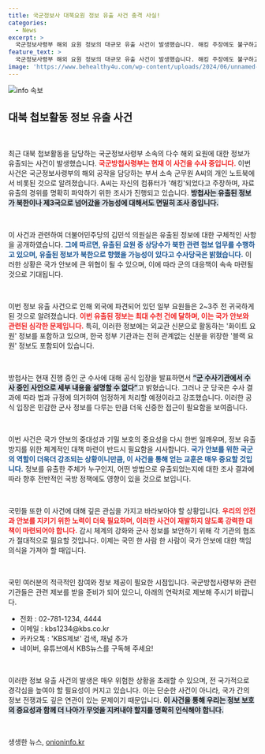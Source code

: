 ```yaml
---
title: 국군정보사 대북요원 정보 유출 사건 충격 사실!
categories:
  - News
excerpt: >
  국군정보사령부 해외 요원 정보의 대규모 유출 사건이 발생했습니다. 해킹 주장에도 불구하고, 방첩사는 유출 경위와 북한 향 가능성을 조사 중입니다. 신분 위장 요원 정보도 포함된 이번 사건의 파장은 심각합니다.
feature_text: >
  국군정보사령부 해외 요원 정보의 대규모 유출 사건이 발생했습니다. 해킹 주장에도 불구하고, 방첩사는 유출 경위와 북한 향 가능성을 조사 중입니다. 신분 위장 요원 정보도 포함된 이번 사건의 파장은 심각합니다.
image: 'https://www.behealthy4u.com/wp-content/uploads/2024/06/unnamed-file.png'
---
```


<p><img src="https://www.behealthy4u.com/wp-content/uploads/2024/06/unnamed-file.png" alt="info 속보" /></p>

<h2 data-ke-size="size26">대북 첩보활동 정보 유출 사건</h2>

<p data-ke-size="size16">&nbsp;</p>

<p>최근 대북 첩보활동을 담당하는 국군정보사령부 소속의 다수 해외 요원에 대한 정보가 유출되는 사건이 발생했습니다. <b><span style="color: #ee2323;">국군방첩사령부는 현재 이 사건을 수사 중입니다.</span></b> 이번 사건은 국군정보사령부의 해외 공작을 담당하는 부서 소속 군무원 A씨의 개인 노트북에서 비롯된 것으로 알려졌습니다. A씨는 자신의 컴퓨터가 '해킹'되었다고 주장하며, 자료 유출의 경위를 명확히 파악하기 위한 조사가 진행되고 있습니다. <b><span style="background-color: #21538527;">방첩사는 유출된 정보가 북한이나 제3국으로 넘어갔을 가능성에 대해서도 면밀히 조사 중입니다.</span></b> </p>

<p data-ke-size="size16">&nbsp;</p>

<p>이 사건과 관련하여 더불어민주당의 김민석 의원실은 유출된 정보에 대한 구체적인 사항을 공개하였습니다. <b><span style="color: #1a5490;">그에 따르면, 유출된 요원 중 상당수가 북한 관련 첩보 업무를 수행하고 있으며, 유출된 정보가 북한으로 향했을 가능성이 있다고 수사당국은 밝혔습니다.</span></b> 이러한 상황은 국가 안보에 큰 위협이 될 수 있으며, 이에 따라 군의 대응책이 속속 마련될 것으로 기대됩니다.</p>

<p data-ke-size="size16">&nbsp;</p>

<p>이번 정보 유출 사건으로 인해 외국에 파견되어 있던 일부 요원들은 2~3주 전 귀국하게 된 것으로 알려졌습니다. <b><span style="color: #ee2323;">이번 유출된 정보는 최대 수천 건에 달하며, 이는 국가 안보와 관련된 심각한 문제입니다.</span></b> 특히, 이러한 정보에는 외교관 신분으로 활동하는 '화이트 요원' 정보를 포함하고 있으며, 한국 정부 기관과는 전혀 관계없는 신분을 위장한 '블랙 요원' 정보도 포함되어 있습니다. </p>

<p data-ke-size="size16">&nbsp;</p>

<p>방첩사는 현재 진행 중인 군 수사에 대해 공식 입장을 발표하면서 <b><span style="background-color: #21538527;">“군 수사기관에서 수사 중인 사안으로 세부 내용을 설명할 수 없다”</span></b>고 밝혔습니다. 그러나 군 당국은 수사 결과에 따라 법과 규정에 의거하여 엄정하게 처리할 예정이라고 강조했습니다. 이러한 공식 입장은 민감한 군사 정보를 다루는 만큼 더욱 신중한 접근이 필요함을 보여줍니다. </p>

<p data-ke-size="size16">&nbsp;</p>

<p>이번 사건은 국가 안보의 중대성과 기밀 보호의 중요성을 다시 한번 일깨우며, 정보 유출 방지를 위한 체계적인 대책 마련이 반드시 필요함을 시사합니다. <b><span style="color: #1a5490;">국가 안보를 위한 국군의 역할이 더욱더 강조되는 상황이니만큼, 이 사건을 통해 얻는 교훈은 매우 중요할 것입니다.</span></b> 정보를 유출한 주체가 누구인지, 어떤 방법으로 유출되었는지에 대한 조사 결과에 따라 향후 전반적인 국방 정책에도 영향이 있을 것으로 보입니다.</p>

<p data-ke-size="size16">&nbsp;</p>

<p>국민들 또한 이 사건에 대해 깊은 관심을 가지고 바라보아야 할 상황입니다. <b><span style="color: #ee2323;">우리의 안전과 안보를 지키기 위한 노력이 더욱 필요하며, 이러한 사건이 재발하지 않도록 강력한 대책이 마련되어야 합니다.</span></b> 감시 체계의 강화와 군사 정보를 보안하기 위해 각 기관의 협조가 절대적으로 필요할 것입니다. 이제는 국민 한 사람 한 사람이 국가 안보에 대한 책임 의식을 가져야 할 때입니다. </p>

<p data-ke-size="size16">&nbsp;</p>

<p>국민 여러분의 적극적인 참여와 정보 제공이 필요한 시점입니다. 국군방첩사령부와 관련 기관들은 관련 제보를 받을 준비가 되어 있으니, 아래의 연락처로 제보해 주시기 바랍니다. </p>

<ul>
    <li>전화 : 02-781-1234, 4444</li>
    <li>이메일 : kbs1234@kbs.co.kr</li>
    <li>카카오톡 : 'KBS제보' 검색, 채널 추가</li>
    <li>네이버, 유튜브에서 KBS뉴스를 구독해 주세요!</li>
</ul>

<p data-ke-size="size16">&nbsp;</p>

<p>이러한 정보 유출 사건의 발생은 매우 위험한 상황을 초래할 수 있으며, 전 국가적으로 경각심을 높여야 할 필요성이 커지고 있습니다. 이는 단순한 사건이 아니라, 국가 간의 정보 전쟁과도 깊은 연관이 있는 문제이기 때문입니다. <b><span style="background-color: #21538527;">이 사건을 통해 우리는 정보 보호의 중요성과 함께 더 나아가 무엇을 지켜내야 할지를 명확히 인식해야 합니다.</span></b> </p>

<p data-ke-size="size16">&nbsp;</p>
생생한 뉴스, <a href="https://onioninfo.kr" rel="dofollow">onioninfo.kr</a>


